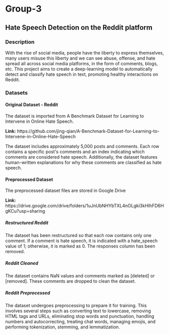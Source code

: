 
# Group-3

## Hate Speech Detection on the Reddit platform

### Description

With the rise of social media, people have the liberty to express themselves, many users misuse this liberty and we can see abuse, offense, and hate spread all across social media platforms, in the form of comments, blogs, etc. This project aims to create a deep-learning model to automatically detect and classify hate speech in text, promoting healthy interactions on Reddit.

### Datasets

#### Original Dataset - Reddit

The dataset is imported from A Benchmark Dataset for Learning to Intervene in Online Hate Speech. 
<p><b>Link:</b> https://github.com/jing-qian/A-Benchmark-Dataset-for-Learning-to-Intervene-in-Online-Hate-Speech</p>
<p>The dataset includes approximately 5,000 posts and comments. Each row contains a specific post's comments and an index indicating which comments are considered hate speech. Additionally, the dataset features human-written explanations for why these comments are classified as hate speech.</p>

#### Preprocessed Dataset

The preprocessed dataset files are stored in Google Drive
<p><b>Link:</b> https://drive.google.com/drive/folders/1uJnUbNHYbTXL4nOLgki3kHIhFD6HgKCu?usp=sharing</p>

##### Restructured Reddit

<p>The dataset has been restructured so that each row contains only one comment. If a comment is hate speech, it is indicated with a hate_speech value of 1; otherwise, it is marked as 0. The responses column has been removed.</p>

##### Reddit Cleaned

<p>The dataset contains NaN values and comments marked as [deleted] or [removed]. These comments are dropped to clean the dataset.</p>

##### Reddit Preprocessed

<p>The dataset undergoes preprocessing to prepare it for training. This involves several steps such as converting text to lowercase, removing HTML tags and URLs, eliminating stop words and punctuation, handling numbers and autocorrecting, treating chat words, managing emojis, and performing tokenization, stemming, and lemmatization.</p>
